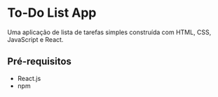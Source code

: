 # To-Do List App

Uma aplicação de lista de tarefas simples construída com HTML, CSS, JavaScript e React.

## Pré-requisitos

- React.js
- npm

